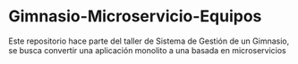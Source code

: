 # Gimnasio-Microservicio-Equipos
Este repositorio hace parte del taller de Sistema de Gestión de un Gimnasio, se busca convertir una aplicación monolito a una basada en microservicios
